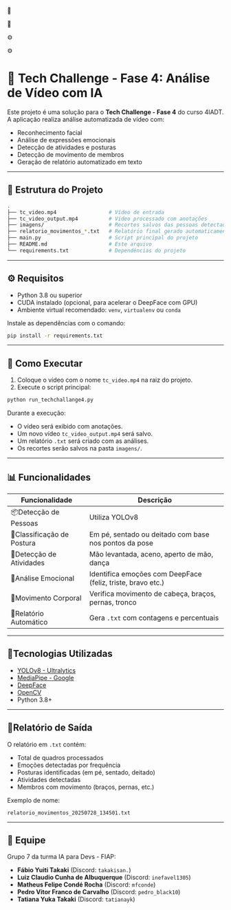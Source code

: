 🚀

🚀

⚙️

⚙️

# 🤖 Tech Challenge - Fase 4: Análise de Vídeo com IA

Este projeto é uma solução para o **Tech Challenge - Fase 4** do curso 4IADT. A aplicação realiza análise automatizada de vídeo com:

- Reconhecimento facial
- Análise de expressões emocionais
- Detecção de atividades e posturas
- Detecção de movimento de membros
- Geração de relatório automatizado em texto

---

## 📂 Estrutura do Projeto

```bash
.
├── tc_video.mp4                 # Vídeo de entrada
├── tc_video_output.mp4          # Vídeo processado com anotações
├── imagens/                     # Recortes salvos das pessoas detectadas
├── relatorio_movimentos_*.txt   # Relatório final gerado automaticamente
├── main.py                      # Script principal do projeto
├── README.md                    # Este arquivo
└── requirements.txt             # Dependências do projeto
```

---

## ⚙️ Requisitos

- Python 3.8 ou superior
- CUDA instalado (opcional, para acelerar o DeepFace com GPU)
- Ambiente virtual recomendado: `venv`, `virtualenv` ou `conda`

Instale as dependências com o comando:

```bash
pip install -r requirements.txt
```

---

## 🚀 Como Executar

1. Coloque o vídeo com o nome `tc_video.mp4` na raiz do projeto.
2. Execute o script principal:

```bash
python run_techchallange4.py
```

Durante a execução:

- O vídeo será exibido com anotações.
- Um novo vídeo `tc_video_output.mp4` será salvo.
- Um relatório `.txt` será criado com as análises.
- Os recortes serão salvos na pasta `imagens/`.

---

## 📊 Funcionalidades

| Funcionalidade               | Descrição                                                   |
| ---------------------------- | ------------------------------------------------------------- |
| 📦Detecção de Pessoas      | Utiliza YOLOv8                                                |
| 🧍Classificação de Postura | Em pé, sentado ou deitado com base nos pontos da pose        |
| 👋Detecção de Atividades   | Mão levantada, aceno, aperto de mão, dança                 |
| 🧠Análise Emocional         | Identifica emoções com DeepFace (feliz, triste, bravo etc.) |
| 🦿Movimento Corporal         | Verifica movimento de cabeça, braços, pernas, tronco        |
| 📄Relatório Automático     | Gera `.txt` com contagens e percentuais                     |

---

## 🧠Tecnologias Utilizadas

- [YOLOv8 - Ultralytics](https://github.com/ultralytics/ultralytics)
- [MediaPipe - Google](https://google.github.io/mediapipe/)
- [DeepFace](https://github.com/serengil/deepface)
- [OpenCV](https://opencv.org/)
- Python 3.8+

---

## 📄Relatório de Saída

O relatório em `.txt` contém:

- Total de quadros processados
- Emoções detectadas por frequência
- Posturas identificadas (em pé, sentado, deitado)
- Atividades detectadas
- Membros com movimento (braços, pernas, etc.)

Exemplo de nome: 

```
relatorio_movimentos_20250728_134501.txt
```

---

## 👥 Equipe

Grupo 7 da turma IA para Devs - FIAP:

* **Fábio Yuiti Takaki** (Discord: `takakisan.`)
* **Luiz Claudio Cunha de Albuquerque** (Discord: `inefavel1305`)
* **Matheus Felipe Condé Rocha** (Discord: `mfconde`)
* **Pedro Vitor Franco de Carvalho** (Discord: `pedro_black10`)
* **Tatiana Yuka Takaki** (Discord: `tatianayk`)
